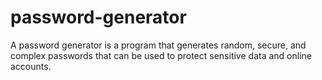 # password-generator
A password generator is a program that generates random, secure, and complex passwords that can be used to protect sensitive data and online accounts. 
